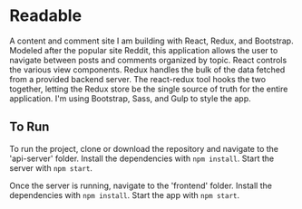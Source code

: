 # Readable

A content and comment site I am building with React, Redux, and Bootstrap. Modeled after the popular site Reddit, this application allows the user to navigate between posts and comments organized by topic. React controls the various view components. Redux handles the bulk of the data fetched from a provided backend server. The react-redux tool hooks the two together, letting the Redux store be the single source of truth for the entire application. I'm using Bootstrap, Sass, and Gulp  to style the app.

## To Run

To run the project, clone or download the repository and navigate to the 'api-server' folder. Install the dependencies with `npm install`. Start the server with `npm start`.

Once the server is running, navigate to the 'frontend' folder. Install the dependencies with `npm install`. Start the app with `npm start`.
